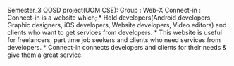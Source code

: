 Semester_3 OOSD project(UOM CSE): Group : Web-X Connect-in : Connect-in is a website which; * Hold developers(Android developers, Graphic designers, iOS developers, Website developers, Video editors) and clients who want to get services from developers. * This website is useful for freelancers, part time job seekers and clients who need services from developers. * Connect-in connects developers and clients for their needs & give them a great service.
